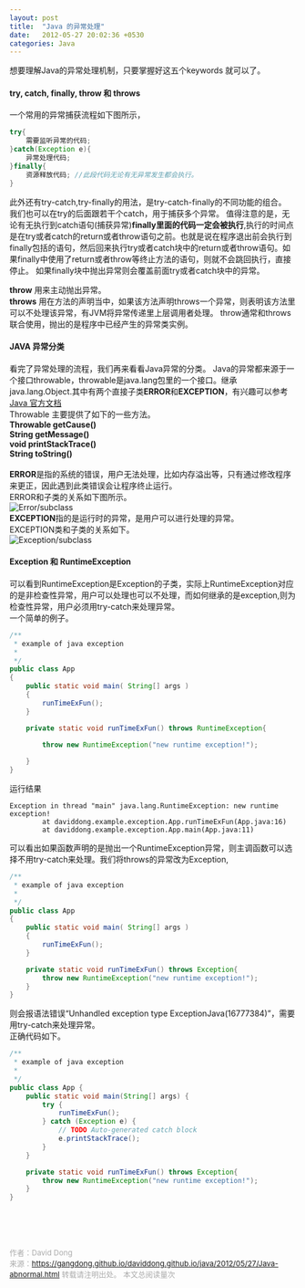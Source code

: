```yaml
---
layout: post
title:  "Java 的异常处理"
date:   2012-05-27 20:02:36 +0530
categories: Java
---
```

想要理解Java的异常处理机制，只要掌握好这五个keywords 就可以了。<br>
#### **try**, **catch**, **finally**, **throw** 和 **throws** <br>
一个常用的异常捕获流程如下图所示，
```java
try{
    需要监听异常的代码;
}catch(Exception e){
    异常处理代码;   
}finally{
    资源释放代码; //此段代码无论有无异常发生都会执行。
}
```
此外还有try-catch,try-finally的用法，是try-catch-finally的不同功能的组合。
我们也可以在try的后面跟若干个catch，用于捕获多个异常。
值得注意的是，无论有无执行到catch语句(捕获异常)**finally里面的代码一定会被执行**,执行的时间点是在try或者catch的return或者throw语句之前。也就是说在程序退出前会执行到finally包括的语句，然后回来执行try或者catch块中的return或者throw语句。如果finally中使用了return或者throw等终止方法的语句，则就不会跳回执行，直接停止。
如果finally块中抛出异常则会覆盖前面try或者catch块中的异常。

**throw** 用来主动抛出异常。<br>
**throws** 用在方法的声明当中，如果该方法声明throws一个异常，则表明该方法里可以不处理该异常，有JVM将异常传递里上层调用者处理。
throw通常和throws联合使用，抛出的是程序中已经产生的异常类实例。

#### **JAVA 异常分类**<br>
看完了异常处理的流程，我们再来看看Java异常的分类。
Java的异常都来源于一个接口throwable，throwable是java.lang包里的一个接口。继承java.lang.Object.其中有两个直接子类**ERROR**和**EXCEPTION**，有兴趣可以参考 [Java 官方文档](https://docs.oracle.com/javase/8/docs/api/)<br>
Throwable 主要提供了如下的一些方法。<br>
**Throwable getCause()**<br>
**String    getMessage()**<br>
**void      printStackTrace()**<br>
**String    toString()**<br>
<br>
**ERROR**是指的系统的错误，用户无法处理，比如内存溢出等，只有通过修改程序来更正，因此遇到此类错误会让程序终止运行。<br>
ERROR和子类的关系如下图所示。<br>
![Error/subclass](https://gangdong.github.io/daviddong.github.io/assets/image/java-throwable-error.png)<br>
**EXCEPTION**指的是运行时的异常，是用户可以进行处理的异常。<br>
EXCEPTION类和子类的关系如下。<br>
![Exception/subclass](https://gangdong.github.io/daviddong.github.io/assets/image/java-throwable-exception.png)<br>
#### **Exception** 和 **RuntimeException**<br>
可以看到RuntimeException是Exception的子类，实际上RuntimeException对应的是非检查性异常，用户可以处理也可以不处理，而如何继承的是exception,则为检查性异常，用户必须用try-catch来处理异常。<br>
一个简单的例子。
```java
/**
 * example of java exception
 *
 */
public class App 
{
    public static void main( String[] args )
    {
        runTimeExFun();
    }

    private static void runTimeExFun() throws RuntimeException{

        throw new RuntimeException("new runtime exception!");
        
    }
}
```
运行结果
```
Exception in thread "main" java.lang.RuntimeException: new runtime exception!
        at daviddong.example.exception.App.runTimeExFun(App.java:16)
        at daviddong.example.exception.App.main(App.java:11)
```
可以看出如果函数声明的是抛出一个RuntimeException异常，则主调函数可以选择不用try-catch来处理。我们将throws的异常改为Exception,
```java
/**
 * example of java exception
 *
 */
public class App 
{
    public static void main( String[] args )
    {
        runTimeExFun();
    }

    private static void runTimeExFun() throws Exception{
        throw new RuntimeException("new runtime exception!");
    }
}
```
则会报语法错误“Unhandled exception type ExceptionJava(16777384)”，需要用try-catch来处理异常。<br>
正确代码如下。
```java
/**
 * example of java exception
 *
 */
public class App {
    public static void main(String[] args) {
        try {
            runTimeExFun();
        } catch (Exception e) {
            // TODO Auto-generated catch block
            e.printStackTrace();
        }
    }

    private static void runTimeExFun() throws Exception{
        throw new RuntimeException("new runtime exception!");
    }
}
```
<!-- Gitalk 评论 start  -->
<!-- Link Gitalk 的支持文件  -->
<link rel="stylesheet" href="https://unpkg.com/gitalk/dist/gitalk.css">
<script src="https://unpkg.com/gitalk/dist/gitalk.min.js"></script>
<div id="gitalk-container"></div>
<script type="text/javascript">
   var gitalk = new Gitalk({

   // gitalk的主要参数
   clientID: '5e24fc307693a6df3bc5',
   clientSecret: '28c9c17e1174c705c42e9bdc92f87cadcc4ec8b8',
   repo: 'daviddong.github.io',
   owner: 'gangdong',
   admin: ['gangdong'],
   id: 'java/2012/05/27/Java-abnormal.html',
   title: 'comments'
    });
   gitalk.render('gitalk-container');
</script>
<!-- Gitalk end -->

<br><br><br>

<font size="2" color="#aaa">作者：David Dong<br></font>
<font size="2" color="#aaa">来源：https://gangdong.github.io/daviddong.github.io/java/2012/05/27/Java-abnormal.html</font>
<font size="2" color="#aaa">转载请注明出处。</font>
<span id="busuanzi_container_page_pv" ></span><font size="2" color="#aaa">
本文总阅读量</font><font size="2" color="#aaa"><span id="busuanzi_value_page_pv"></font></span><font size="2" color="#aaa">次</font>